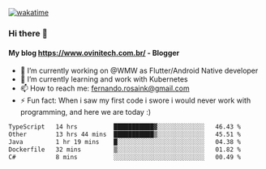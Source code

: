 [![wakatime](https://wakatime.com/badge/user/d5892087-17e6-46ab-8384-91a71a9b88d8.svg)](https://wakatime.com/@d5892087-17e6-46ab-8384-91a71a9b88d8)
### Hi there 👋

#### My blog https://www.ovinitech.com.br/ - Blogger

- 🔭 I’m currently working on @WMW as Flutter/Android Native developer
- 🌱 I’m currently learning and work with Kubernetes
- 📫 How to reach me: fernando.rosaink@gmail.com 
- ⚡ Fun fact: When i saw my first code i swore i would never work with programming, and here we are today :)

<!--START_SECTION:waka-->

```txt
TypeScript   14 hrs          ███████████▓░░░░░░░░░░░░░   46.43 %
Other        13 hrs 44 mins  ███████████▒░░░░░░░░░░░░░   45.51 %
Java         1 hr 19 mins    █░░░░░░░░░░░░░░░░░░░░░░░░   04.38 %
Dockerfile   32 mins         ▒░░░░░░░░░░░░░░░░░░░░░░░░   01.82 %
C#           8 mins          ░░░░░░░░░░░░░░░░░░░░░░░░░   00.49 %
```

<!--END_SECTION:waka-->
